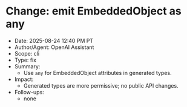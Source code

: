 # Change: emit EmbeddedObject as any

- Date: 2025-08-24 12:40 PM PT
- Author/Agent: OpenAI Assistant
- Scope: cli
- Type: fix
- Summary:
  - Use `any` for EmbeddedObject attributes in generated types.
- Impact:
  - Generated types are more permissive; no public API changes.
- Follow-ups:
  - none

